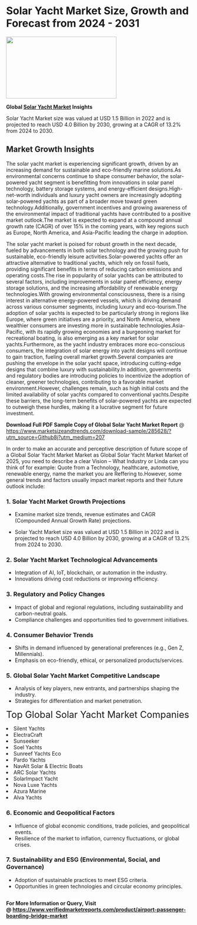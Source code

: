 <H1>Solar Yacht Market Size, Growth and Forecast from 2024 - 2031</H1><img class="aligncenter size-medium wp-image-584254" src="https://thirdeyenews.in/wp-content/uploads/2024/09/Global-Market-Research-300x168.jpeg" alt="" width="300" height="168" /><p><strong>Global&nbsp;<a href="https://www.marketsizeandtrends.com/download-sample/285628/?utm_source=Github8j?utm_medium=207">Solar Yacht Market</a> Insights</strong></p><p>Solar Yacht Market size was valued at USD 1.5 Billion in 2022 and is projected to reach USD 4.0 Billion by 2030, growing at a CAGR of 13.2% from 2024 to 2030.</p><p><h2>Market Growth Insights</h2> <p>The solar yacht market is experiencing significant growth, driven by an increasing demand for sustainable and eco-friendly marine solutions.As environmental concerns continue to shape consumer behavior, the solar-powered yacht segment is benefitting from innovations in solar panel technology, battery storage systems, and energy-efficient designs.High-net-worth individuals and luxury yacht owners are increasingly adopting solar-powered yachts as part of a broader move toward green technology.Additionally, government incentives and growing awareness of the environmental impact of traditional yachts have contributed to a positive market outlook.The market is expected to expand at a compound annual growth rate (CAGR) of over 15% in the coming years, with key regions such as Europe, North America, and Asia-Pacific leading the charge in adoption.</p> <p>The solar yacht market is poised for robust growth in the next decade, fueled by advancements in both solar technology and the growing push for sustainable, eco-friendly leisure activities.Solar-powered yachts offer an attractive alternative to traditional yachts, which rely on fossil fuels, providing significant benefits in terms of reducing carbon emissions and operating costs.The rise in popularity of solar yachts can be attributed to several factors, including improvements in solar panel efficiency, energy storage solutions, and the increasing affordability of renewable energy technologies.With growing environmental consciousness, there is a rising interest in alternative energy-powered vessels, which is driving demand across various consumer segments, including luxury and eco-tourism.The adoption of solar yachts is expected to be particularly strong in regions like Europe, where green initiatives are a priority, and North America, where wealthier consumers are investing more in sustainable technologies.Asia-Pacific, with its rapidly growing economies and a burgeoning market for recreational boating, is also emerging as a key market for solar yachts.Furthermore, as the yacht industry embraces more eco-conscious consumers, the integration of solar energy into yacht designs will continue to gain traction, fueling overall market growth.Several companies are pushing the envelope in the solar yacht space, introducing cutting-edge designs that combine luxury with sustainability.In addition, governments and regulatory bodies are introducing policies to incentivize the adoption of cleaner, greener technologies, contributing to a favorable market environment.However, challenges remain, such as high initial costs and the limited availability of solar yachts compared to conventional yachts.Despite these barriers, the long-term benefits of solar-powered yachts are expected to outweigh these hurdles, making it a lucrative segment for future investment.</p><p><span class=""><strong>Download Full PDF Sample Copy of Global Solar Yacht Market Report</strong> @ <a href="https://www.marketsizeandtrends.com/download-sample/285628/?utm_source=Github8j?utm_medium=207" target="_blank">https://www.marketsizeandtrends.com/download-sample/285628/?utm_source=Github8j?utm_medium=207</a></span></p><p>In order to make an accurate and perceptive description of future scope of a Global&nbsp;Solar Yacht Market Market as Global&nbsp;Solar Yacht Market Market of 2025, you need to describe a clear Vision &ndash; What Industry or Linda can you think of for example: Quote from a Technology, healthcare, automotive, renewable energy, name the market you are Reffering to.However, some general trends and factors usually impact market reports and their future outlook include:</p><h3>1.&nbsp;<strong>Solar Yacht Market Growth Projections</strong></h3><ul><li>Examine market size trends, revenue estimates and CAGR (Compounded Annual Growth Rate) projections.</li><li><p>Solar Yacht Market size was valued at USD 1.5 Billion in 2022 and is projected to reach USD 4.0 Billion by 2030, growing at a CAGR of 13.2% from 2024 to 2030.</p></li></ul><h3>2.&nbsp;<strong>Solar Yacht Market Technological Advancements</strong></h3><ul><li>Integration of AI, IoT, blockchain, or automation in the industry.</li><li>Innovations driving cost reductions or improving efficiency.</li></ul><h3>3.&nbsp;<strong>Regulatory and Policy Changes</strong></h3><ul><li>Impact of global and regional regulations, including sustainability and carbon-neutral goals.</li><li>Compliance challenges and opportunities tied to government initiatives.</li></ul><h3>4.&nbsp;<strong>Consumer Behavior Trends</strong></h3><ul><li>Shifts in demand influenced by generational preferences (e.g., Gen Z, Millennials).</li><li>Emphasis on eco-friendly, ethical, or personalized products/services.</li></ul><h3>5.&nbsp;<strong>Global Solar Yacht Market Competitive Landscape</strong></h3><ul><li>Analysis of key players, new entrants, and partnerships shaping the industry.</li><li>Strategies for differentiation and market penetration.</li></ul><p data-pm-slice="1 1 []"><span style="color: inherit; font-family: inherit; font-size: 25px;">Top Global Solar Yacht Market Companies</span></p><div class="" data-test-id=""><p><li>Silent Yachts</li><li> ElectraCraft</li><li> Sunseeker</li><li> Soel Yachts</li><li> Sunreef Yachts Eco</li><li> Pardo Yachts</li><li> NavAlt Solar & Electric Boats</li><li> ARC Solar Yachts</li><li> SolarImpact Yacht</li><li> Nova Luxe Yachts</li><li> Azura Marine</li><li> Alva Yachts</li></p></div><h3>6.&nbsp;<strong>Economic and Geopolitical Factors</strong></h3><ul><li>Influence of global economic conditions, trade policies, and geopolitical events.</li><li>Resilience of the market to inflation, currency fluctuations, or global crises.</li></ul><h3>7.&nbsp;<strong>Sustainability and ESG (Environmental, Social, and Governance)</strong></h3><ul><li>Adoption of sustainable practices to meet ESG criteria.</li><li>Opportunities in green technologies and circular economy principles.</li></ul><h2><strong style="font-size: 14px;">For More Information or Query, Visit @&nbsp;</strong><a style="background-color: #ffffff; font-size: 14px;" href="https://www.marketsizeandtrends.com/report/solar-yacht-market/" target="_blank">https://www.verifiedmarketreports.com/product/airport-passenger-boarding-bridge-market</a></h2>